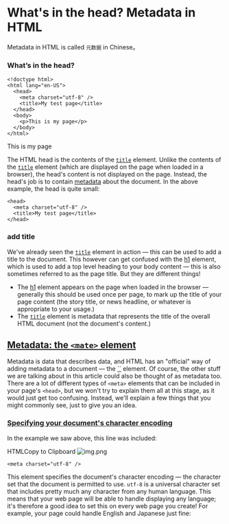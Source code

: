 # What's in the head? Metadata in HTML



Metadata in HTML is called `元数据` in Chinese。

### What’s in the head?

```
<!doctype html>
<html lang="en-US">
  <head>
    <meta charset="utf-8" />
    <title>My test page</title>
  </head>
  <body>
    <p>This is my page</p>
  </body>
</html>

```

<!doctype html>
<html lang="en-US">
  <head>
    <meta charset="utf-8" />
    <title>My test page</title>
  </head>
  <body>
    <p>This is my page</p>
  </body>
</html>



The HTML head is the contents of the [`title`](https://developer.mozilla.org/en-US/docs/Web/HTML/Element/head) element. Unlike the contents of the [`title`](https://developer.mozilla.org/en-US/docs/Web/HTML/Element/body) element (which are displayed on the page when loaded in a browser), the head's content is not displayed on the page. Instead, the head's job is to contain [metadata](https://developer.mozilla.org/en-US/docs/Glossary/Metadata) about the document. In the above example, the head is quite small:

```
<head>
  <meta charset="utf-8" />
  <title>My test page</title>
</head>

```



### add title

We've already seen the [`title`](https://developer.mozilla.org/en-US/docs/Web/HTML/Element/title) element in action — this can be used to add a title to the document. This however can get confused with the [h1](https://developer.mozilla.org/en-US/docs/Web/HTML/Element/Heading_Elements) element, which is used to add a top level heading to your body content — this is also sometimes referred to as the page title. But they are different things!

- The [h1](https://developer.mozilla.org/en-US/docs/Web/HTML/Element/Heading_Elements) element appears on the page when loaded in the browser — generally this should be used once per page, to mark up the title of your page content (the story title, or news headline, or whatever is appropriate to your usage.)
- The [`title`](https://developer.mozilla.org/en-US/docs/Web/HTML/Element/title) element is metadata that represents the title of the overall HTML document (not the document's content.)

## [Metadata: the `<mate>` element](https://developer.mozilla.org/en-US/docs/Learn/HTML/Introduction_to_HTML/The_head_metadata_in_HTML#metadata_the_meta_element)

Metadata is data that describes data, and HTML has an "official" way of adding metadata to a document — the [``](https://developer.mozilla.org/en-US/docs/Web/HTML/Element/meta) element. Of course, the other stuff we are talking about in this article could also be thought of as metadata too. There are a lot of different types of `<meta>` elements that can be included in your page's `<head>`, but we won't try to explain them all at this stage, as it would just get too confusing. Instead, we'll explain a few things that you might commonly see, just to give you an idea.

### [Specifying your document's character encoding](https://developer.mozilla.org/en-US/docs/Learn/HTML/Introduction_to_HTML/The_head_metadata_in_HTML#specifying_your_documents_character_encoding)

In the example we saw above, this line was included:

HTMLCopy to Clipboard
![img.png](img.png)
```
<meta charset="utf-8" />
```

This element specifies the document's character encoding — the character set that the document is permitted to use. `utf-8` is a universal character set that includes pretty much any character from any human language. This means that your web page will be able to handle displaying any language; it's therefore a good idea to set this on every web page you create! For example, your page could handle English and Japanese just fine:


